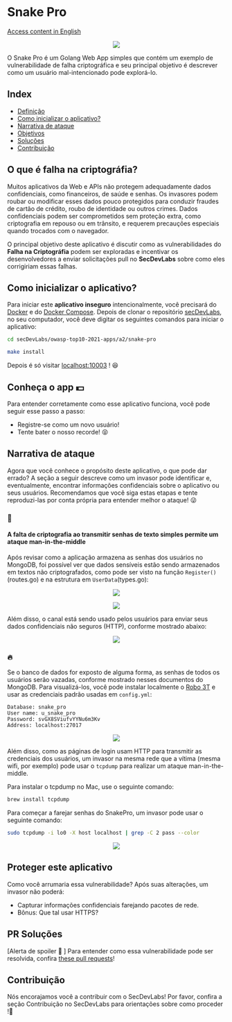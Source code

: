# Snake Pro

[Access content in English](README.md)

<p align="center">
    <img src="images/banner.png"/>
</p>

O Snake Pro é um Golang Web App simples que contém um exemplo de vulnerabilidade de falha criptográfica e seu principal objetivo é descrever como um usuário mal-intencionado pode explorá-lo.

## Index

- [Definição](#o-que-é-falha-na-criptográfia)
- [Como inicializar o aplicativo?](#como-inicializar-o-aplicativo)
- [Narrativa de ataque](#narrativa-de-ataque)
- [Objetivos](#proteger-este-aplicativo)
- [Soluções](#pr-soluções)
- [Contribuição](#contribuição)

## O que é falha na criptográfia? 

Muitos aplicativos da Web e APIs não protegem adequadamente dados confidenciais, como financeiros, de saúde e senhas. Os invasores podem roubar ou modificar esses dados pouco protegidos para conduzir fraudes de cartão de crédito, roubo de identidade ou outros crimes. Dados confidenciais podem ser comprometidos sem proteção extra, como criptografia em repouso ou em trânsito, e requerem precauções especiais quando trocados com o navegador.

O principal objetivo deste aplicativo é discutir como as vulnerabilidades do **Falha na Criptográfia** podem ser exploradas e incentivar os desenvolvedores a enviar solicitações pull no **SecDevLabs** sobre como eles corrigiriam essas falhas.

## Como inicializar o aplicativo?

Para iniciar este **aplicativo inseguro** intencionalmente, você precisará do [Docker][Docker Install] e do [Docker Compose][Docker Compose Install]. Depois de clonar o repositório [secDevLabs](https://github.com/globocom/secDevLabs), no seu computador, você deve digitar os seguintes comandos para iniciar o aplicativo:

```sh
cd secDevLabs/owasp-top10-2021-apps/a2/snake-pro
```

```sh
make install
```

Depois é só visitar [localhost:10003][app] ! 😆

## Conheça o app 💵

Para entender corretamente como esse aplicativo funciona, você pode seguir esse passo a passo:

- Registre-se como um novo usuário!
- Tente bater o nosso recorde! 😝

## Narrativa de ataque

Agora que você conhece o propósito deste aplicativo, o que pode dar errado? A seção a seguir descreve como um invasor pode identificar e, eventualmente, encontrar informações confidenciais sobre o aplicativo ou seus usuários. Recomendamos que você siga estas etapas e tente reproduzi-las por conta própria para entender melhor o ataque! 😜

### 👀

#### A falta de criptografia ao transmitir senhas de texto simples permite um ataque man-in-the-middle

Após revisar como a aplicação armazena as senhas dos usuários no MongoDB, foi possível ver que dados sensíveis estão sendo armazenados em textos não criptografados, como pode ser visto na função `Register()`(routes.go) e na estrutura em `UserData`(types.go): 

<p align="center">
    <img src="images/attack1.png"/>
</p>

<p align="center">
    <img src="images/attack2.png"/>
</p>

Além disso, o canal está sendo usado pelos usuários para enviar seus dados confidenciais não seguros (HTTP), conforme mostrado abaixo:

<p align="center">
    <img src="images/attack3.png"/>
</p>

### 🔥

Se o banco de dados for exposto de alguma forma, as senhas de todos os usuários serão vazadas, conforme mostrado nesses documentos do MongoDB. Para visualizá-los, você pode instalar localmente o [Robo 3T](https://robomongo.org/download) e usar as credenciais padrão usadas em `config.yml`:

```
Database: snake_pro
User name: u_snake_pro
Password: svGX8SViufvYYNu6m3Kv
Address: localhost:27017
```

<p align="center">
    <img src="images/attack4.png"/>
</p>

Além disso, como as páginas de login usam HTTP para transmitir as credenciais dos usuários, um invasor na mesma rede que a vítima (mesma wifi, por exemplo) pode usar o `tcpdump` para realizar um ataque man-in-the-middle.

Para instalar o tcpdump no Mac, use o seguinte comando:

```sh
brew install tcpdump
```

Para começar a farejar senhas do SnakePro, um invasor pode usar o seguinte comando:

```sh
sudo tcpdump -i lo0 -X host localhost | grep -C 2 pass --color
```

<p align="center">
    <img src="images/attack5.png"/>
</p>

## Proteger este aplicativo

Como você arrumaria essa vulnerabilidade? Após suas alterações, um invasor não poderá:

- Capturar informações confidenciais farejando pacotes de rede.
- Bônus: Que tal usar HTTPS?

## PR Soluções

[Alerta de spoiler 🚨 ] Para entender como essa vulnerabilidade pode ser resolvida, confira [these pull requests](https://github.com/globocom/secDevLabs/pulls?q=is%3Apr+label%3A%22mitigation+solution+%F0%9F%94%92%22+label%3ASnakePro)!

## Contribuição

Nós encorajamos você a contribuir com o SecDevLabs! Por favor, confira a seção Contribuição no SecDevLabs para orientações sobre como proceder !🎉

[docker install]: https://docs.docker.com/install/
[docker compose install]: https://docs.docker.com/compose/install/
[app]: http://localhost:10003
[dirb]: https://tools.kali.org/web-applications/dirb
